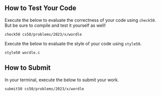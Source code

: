 
How to Test Your Code
---------------------

Execute the below to evaluate the correctness of your code using `check50`. But be sure to compile and test it yourself as well!

    check50 cs50/problems/2023/x/wordle
    

Execute the below to evaluate the style of your code using `style50`.

    style50 wordle.c
    

How to Submit
-------------

In your terminal, execute the below to submit your work.

    submit50 cs50/problems/2023/x/wordle